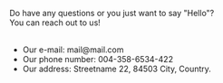 <p class="contact-text" id="contact-text">Do have any questions or you
          just want to say "Hello"?<br>
          You can reach out to us!
          <br><br>
          <ul class="contact-ul">
            <li class="contact-li" id="contact-mail">Our e-mail: mail@mail.com</li>
            <li class="contact-li" id="contact-phone">Our phone number: 004-358-6534-422</li>
            <li class="contact-li" id="contact-address">Our address: Streetname 22, 84503 City, Country.</li>
          </ul> 
        </p>
